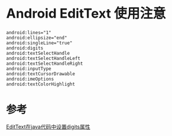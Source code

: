 <h1 style="font-size: 2.5em;"> Android EditText 使用注意</h1>
 

``````````````
android:lines="1"
android:ellipsize="end" 
android:singleLine="true"
android:digits
android:textSelectHandle
android:textSelectHandleLeft
android:textSelectHandleRight
android:inputType
android:textCursorDrawable
android:imeOptions
android:textColorHighlight
``````````````

# 参考
[EditText在java代码中设置digits属性](https://blog.csdn.net/suwenlai/article/details/88874320)
